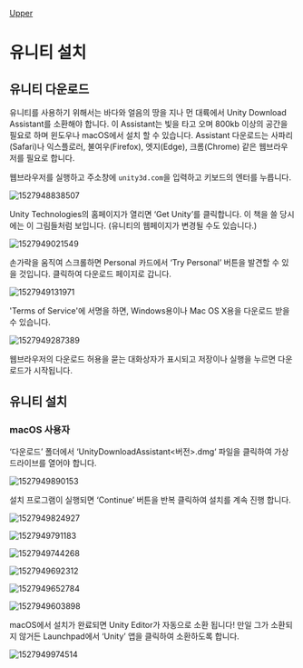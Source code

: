 [Upper](../index.md)

# 유니티 설치

## 유니티 다운로드

유니티를 사용하기 위해서는 바다와 얼음의 땅을 지나 먼 대륙에서 Unity Download Assistant를 소환해야 합니다. 이 Assistant는 빛을 타고 오며 800kb 이상의 공간을 필요로 하며 윈도우나 macOS에서 설치 할 수 있습니다. Assistant 다운로드는 사파리(Safari)나 익스플로러, 불여우(Firefox), 엣지(Edge), 크롬(Chrome) 같은 웹브라우저를 필요로 합니다.

웹브라우저를 실행하고 주소창에 `unity3d.com`을 입력하고 키보드의 엔터를 누릅니다.

![1527948838507](unity3d.com.png)

Unity Technologies의 홈페이지가 열리면 ‘Get Unity’를 클릭합니다. 이 책을 쓸 당시에는 이 그림들처럼 보입니다. (유니티의 웹페이지가 변경될  수도 있습니다.)

![1527949021549](unity_store.png)

손가락을 움직여 스크롤하면 Personal 카드에서 ‘Try Personal’ 버튼을 발견할 수 있을 것입니다. 클릭하여 다운로드 페이지로 갑니다.

![1527949131971](try_personal.png)

'Terms of Service'에 서명을 하면, Windows용이나 Mac OS X용을 다운로드 받을 수 있습니다.

![1527949287389](terms_of_service.png)

웹브라우저의 다운로드 허용을 묻는 대화상자가 표시되고 저장이나 실행을 누르면 다운로드가 시작됩니다.

## 유니티 설치

### macOS 사용자

‘다운로드’ 폴더에서 ‘UnityDownloadAssistant<버전>.dmg‘ 파일을 클릭하여 가상 드라이브를 열어야 합니다.

![1527949890153](unity_download_assistance.png)

설치 프로그램이 실행되면 ‘Continue’ 버튼을 반복 클릭하여 설치를 계속 진행 합니다.

![1527949824927](introduction.png)

![1527949791183](license.png)

![1527949744268](destination_select.png)

![1527949692312](downloading.png)

![1527949652784](installing.png)

![1527949603898](installed.png)

macOS에서 설치가 완료되면 Unity Editor가 자동으로 소환 됩니다! 만일 그가 소환되지 않거든 Launchpad에서 ‘Unity’ 앱을 클릭하여 소환하도록 합니다.

![1527949974514](launchpad.png)